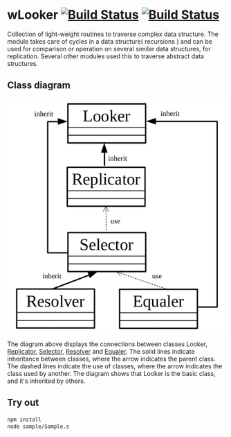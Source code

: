 
# wLooker  [![Build Status](https://travis-ci.org/Wandalen/wLooker.svg?branch=master)](https://travis-ci.org/Wandalen/wLooker) [![Build Status](https://ci.appveyor.com/api/projects/status/github/Wandalen/wlooker)](https://ci.appveyor.com/project/Wandalen/wlooker)

Collection of light-weight routines to traverse complex data structure. The module takes care of cycles in a data structure( recursions ) and can be used for comparison or operation on several similar data structures, for replication. Several other modules used this to traverse abstract data structures.

## Class diagram

![ClassDiagram.png](./doc/images/ClassDiagram.png)

The diagram above displays the connections between classes Looker, [Replicator](https://github.com/Wandalen/wReplicator), [Selector](https://github.com/Wandalen/wSelector), [Resolver](https://github.com/Wandalen/wResolver) and [Equaler](https://github.com/Wandalen/wEqualer). The solid lines indicate inheritance between classes, where the arrow indicates the parent class. The dashed lines indicate the use of classes, where the arrow indicates the class used by another. The diagram shows that Looker is the basic class, and it's inherited by others.

## Try out

```
npm install
node sample/Sample.s
```


